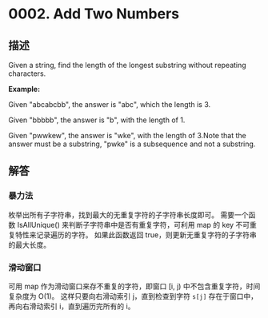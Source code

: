 # 0002. Add Two Numbers

## 描述
Given a string, find the length of the longest substring without repeating characters.

**Example:**

Given "abcabcbb", the answer is "abc", which the length is 3.

Given "bbbbb", the answer is "b", with the length of 1.

Given "pwwkew", the answer is "wke", with the length of 3.Note that the answer must be a substring, "pwke" is a subsequence and not a substring.

## 解答
### 暴力法
枚举出所有子字符串，找到最大的无重复字符的子字符串长度即可。
需要一个函数 IsAllUnique() 来判断子字符串中是否有重复字符，可利用 map 的 key 不可重复特性来记录遍历的字符。
如果此函数返回 true，则更新无重复字符的子字符串的最大长度。

### 滑动窗口
可用 map 作为滑动窗口来存不重复的字符，即窗口 [i, j) 中不包含重复字符，时间复杂度为 O(1)。
这样只要向右滑动索引 j，直到检查到字符 `s[j]` 存在于窗口中，再向右滑动索引 i，直到遍历完所有的 i。
